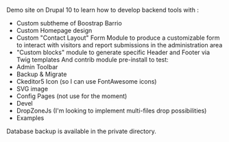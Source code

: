 Demo site on Drupal 10 to learn how to develop backend tools
with :
- Custom subtheme of Boostrap Barrio
- Custom Homepage design
- Custom "Contact Layout" Form Module to produce a customizable form to interact with 
visitors and report submissions in the administration area
- "Custom blocks" module to generate specific Header and Footer via Twig templates
And contrib module pre-install to test:
- Admin Toolbar
- Backup & Migrate
- Ckeditor5 Icon (so I can use FontAwesome icons)
- SVG image
- Config Pages (not use for the moment)
- Devel
- DropZoneJs (I'm looking to implement multi-files drop possibilities)
- Examples

Database backup is available in the private directory.